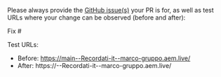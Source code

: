 Please always provide the [GitHub issue(s)](../issues) your PR is for, as well as test URLs where your change can be observed (before and after):

Fix #<gh-issue-id>

Test URLs:
- Before: https://main--Recordati-it--marco-gruppo.aem.live/
- After: https://<branch>--Recordati-it--marco-gruppo.aem.live/
